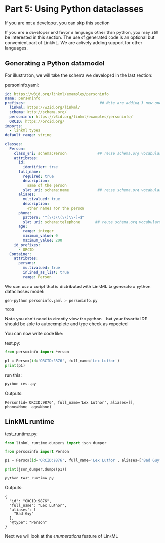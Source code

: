 # Part 5: Using Python dataclasses

If you are not a developer, you can skip this section.

If you are a developer and favor a language other than python, you may
still be interested in this section. The use of generated code is an
optional but convenient part of LinkML. We are actively adding support
for other languages.

## Generating a Python datamodel

For illustration, we will take the schema we developed in the last section:

personinfo.yaml:

```yaml
id: https://w3id.org/linkml/examples/personinfo
name: personinfo
prefixes:                                  ## Note are adding 3 new ones here
  linkml: https://w3id.org/linkml/
  schema: http://schema.org/
  personinfo: https://w3id.org/linkml/examples/personinfo/
  ORCID: https://orcid.org/
imports:
  - linkml:types
default_range: string
  
classes:
  Person:
    class_uri: schema:Person              ## reuse schema.org vocabulary
    attributes:
      id:
        identifier: true
      full_name:
        required: true
        description:
          name of the person
        slot_uri: schema:name             ## reuse schema.org vocabulary
      aliases:
        multivalued: true
        description:
          other names for the person
      phone:
        pattern: "^[\\d\\(\\)\\-]+$"
        slot_uri: schema:telephone       ## reuse schema.org vocabulary
      age:
        range: integer
        minimum_value: 0
        maximum_value: 200
    id_prefixes:
      - ORCID
  Container:
    attributes:
      persons:
        multivalued: true
        inlined_as_list: true
        range: Person
```

We can use a script that is distributed with LinkML to generate a python dataclasses model:

```bash
gen-python personinfo.yaml > personinfo.py
```

```python
TODO
```

Note you don't need to directly view the python - but your favorite IDE should be able to autocomplete and type check as expected


You can now write code like:

test.py:

```python
from personinfo import Person

p1 = Person(id='ORCID:9876', full_name='Lex Luthor')
print(p1)
```

run this:

```bash
python test.py
```

Outputs:

```text
Person(id='ORCID:9876', full_name='Lex Luthor', aliases=[], phone=None, age=None)
```

## LinkML runtime


test_runtime.py:

```python
from linkml_runtime.dumpers import json_dumper

from personinfo import Person

p1 = Person(id='ORCID:9876', full_name='Lex Luthor', aliases=["Bad Guy"])

print(json_dumper.dumps(p1))
```

```bash
python test_runtime.py
```

Outputs:

```text
{
  "id": "ORCID:9876",
  "full_name": "Lex Luthor",
  "aliases": [
    "Bad Guy"
  ],
  "@type": "Person"
}
```

Next we will look at the *enumerations* feature of LinkML

